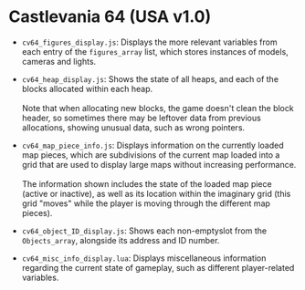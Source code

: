 # Castlevania 64 (USA v1.0)

* `cv64_figures_display.js`: Displays the more relevant variables from each entry of the `figures_array` list, which stores instances of models, cameras and lights.

* `cv64_heap_display.js`: Shows the state of all heaps, and each of the blocks allocated within each heap.</br></br>
Note that when allocating new blocks, the game doesn't clean the block header, so sometimes there may be leftover data from previous allocations, showing unusual data, such as wrong pointers.

* `cv64_map_piece_info.js`: Displays information on the currently loaded map pieces, which are subdivisions of the current map loaded into a grid that are used to display large maps without increasing performance.</br></br>
The information shown includes the state of the loaded map piece (active or inactive), as well as its location within the imaginary grid (this grid "moves" while the player is moving through the different map pieces).

* `cv64_object_ID_display.js`: Shows each non-emptyslot from the `Objects_array`, alongside its address and ID number.

* `cv64_misc_info_display.lua`: Displays miscellaneous information regarding the current state of gameplay, such as different player-related variables.